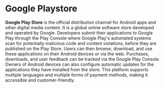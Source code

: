 # Google Playstore

**Google Play Store** is the official distribution channel for Android apps and other digital media content. It is a global online software store developed and operated by Google. Developers submit their applications to Google Play through the Play Console where Google Play's automated systems scan for potentially malicious code and content violations, before they are published on the Play Store. Users can then browse, download, and use these applications on their Android devices or via the web. Purchases, downloads, and user feedback can be tracked via the Google Play Console. Owners of Android devices can also configure automatic updates for the applications they have installed from the store. This platform supports multiple languages and multiple forms of payment methods, making it accessible and customer-friendly.